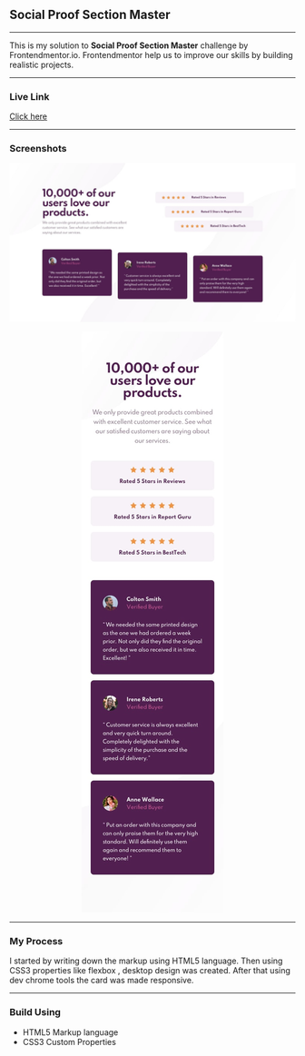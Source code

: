 <h2>Social Proof Section Master </h2>
<hr>
This is my solution to <strong>Social Proof Section Master</strong> challenge by Frontendmentor.io. Frontendmentor help us to improve our skills by building realistic projects.
<hr>
<h3>Live Link</h3>
<a href="https://sonakshirawat.github.io/social-proof-section-master/">Click here</a>
<hr>
<h3>Screenshots</h3>
<img src="design/desktop-design.jpg" alt="Desktop version"/>
<p align="center">
<img src="design/mobile-design.jpg"  alt="Mobile view">
</p>
<hr>

<h3>My Process</h3>
I started by writing down the markup using HTML5 language. Then using CSS3 properties like flexbox , desktop design was created. After that using dev chrome tools the card was made responsive.
<hr>
<h3>Build Using</h3>
<ul>
  <li>HTML5 Markup language</li>
  <li>CSS3 Custom Properties</li>
</ul>
